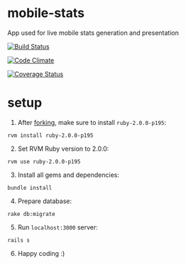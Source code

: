 # mobile-stats

App used for live mobile stats generation and presentation

[![Build Status](https://travis-ci.org/rgarbin/mobile-stats.png?branch=master)](https://travis-ci.org/rgarbin/mobile-stats)

[![Code Climate](https://codeclimate.com/github/CWI/mobile-stats.png)](https://codeclimate.com/github/CWI/mobile-stats)

[![Coverage Status](https://coveralls.io/repos/rgarbin/mobile-stats/badge.png)](https://coveralls.io/r/rgarbin/mobile-stats)

# setup

1. After [forking](https://github.com/CWI/mobile-stats/fork), make sure to install `ruby-2.0.0-p195`:
  
  `rvm install ruby-2.0.0-p195`

2. Set RVM Ruby version to 2.0.0:
  
  `rvm use ruby-2.0.0-p195`

3. Install all gems and dependencies:
  
  `bundle install`

4. Prepare database:

  `rake db:migrate`

5. Run `localhost:3000` server:

  `rails s`

6. Happy coding :)
